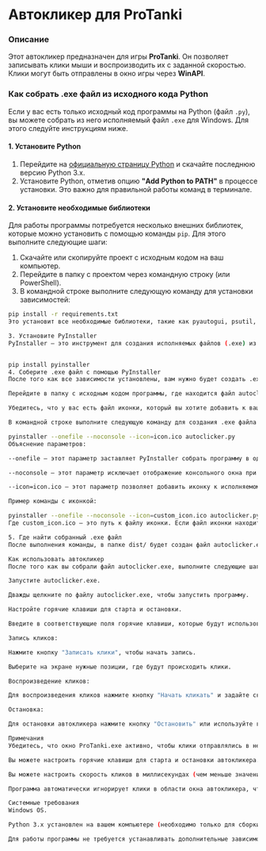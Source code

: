 # Автокликер для ProTanki

### Описание

Этот автокликер предназначен для игры **ProTanki**. Он позволяет записывать клики мыши и воспроизводить их с заданной скоростью. Клики могут быть отправлены в окно игры через **WinAPI**.

### Как собрать .exe файл из исходного кода Python

Если у вас есть только исходный код программы на Python (файл `.py`), вы можете собрать из него исполняемый файл `.exe` для Windows. Для этого следуйте инструкциям ниже.

#### 1. Установите Python

1. Перейдите на [официальную страницу Python](https://www.python.org/downloads/) и скачайте последнюю версию Python 3.x.
2. Установите Python, отметив опцию **"Add Python to PATH"** в процессе установки. Это важно для правильной работы команд в терминале.

#### 2. Установите необходимые библиотеки

Для работы программы потребуется несколько внешних библиотек, которые можно установить с помощью команды `pip`. Для этого выполните следующие шаги:

1. Скачайте или скопируйте проект с исходным кодом на ваш компьютер.
2. Перейдите в папку с проектом через командную строку (или PowerShell).
3. В командной строке выполните следующую команду для установки зависимостей:

```bash
pip install -r requirements.txt
Это установит все необходимые библиотеки, такие как pyautogui, psutil, pynput и другие.

3. Установите PyInstaller
PyInstaller — это инструмент для создания исполняемых файлов (.exe) из Python скриптов. Чтобы установить PyInstaller, выполните команду:


pip install pyinstaller
4. Соберите .exe файл с помощью PyInstaller
После того как все зависимости установлены, вам нужно будет создать .exe файл из Python скрипта с помощью PyInstaller. Для этого выполните следующие шаги:

Перейдите в папку с исходным кодом программы, где находится файл autoclicker.py.

Убедитесь, что у вас есть файл иконки, который вы хотите добавить к вашему .exe файлу. Файл иконки должен быть в формате .ico. Если у вас нет иконки, вы можете использовать любую онлайн-службу для конвертации изображений в формат .ico (например, ConvertICO).

В командной строке выполните следующую команду для создания .exe файла:

pyinstaller --onefile --noconsole --icon=icon.ico autoclicker.py
Объяснение параметров:

--onefile — этот параметр заставляет PyInstaller собрать программу в один исполняемый файл .exe, а не в несколько файлов. Это удобно, потому что вам нужно передавать только один файл, а не всю папку с программой.

--noconsole — этот параметр исключает отображение консольного окна при запуске программы. Это полезно, если вы не хотите, чтобы программа показывала окно консоли при ее запуске (особенно если это графический интерфейс).

--icon=icon.ico — этот параметр позволяет добавить иконку к исполняемому файлу. Замените icon.ico на путь к вашему файлу иконки. Если у вас нет иконки, вы можете использовать стандартную или скачать ее с интернета. Иконка будет отображаться в проводнике Windows, на панели задач и в других местах.

Пример команды с иконкой:

pyinstaller --onefile --noconsole --icon=custom_icon.ico autoclicker.py
Где custom_icon.ico — это путь к файлу иконки. Если файл иконки находится в той же папке, что и ваш .py файл, достаточно указать только имя файла, как в примере выше.

5. Где найти собранный .exe файл
После выполнения команды, в папке dist/ будет создан файл autoclicker.exe.

Как использовать автокликер
После того как вы собрали файл autoclicker.exe, выполните следующие шаги:

Запустите autoclicker.exe.

Дважды щелкните по файлу autoclicker.exe, чтобы запустить программу.

Настройте горячие клавиши для старта и остановки.

Введите в соответствующие поля горячие клавиши, которые будут использоваться для старта и остановки автокликера.

Запись кликов:

Нажмите кнопку "Записать клики", чтобы начать запись.

Выберите на экране нужные позиции, где будут происходить клики.

Воспроизведение кликов:

Для воспроизведения кликов нажмите кнопку "Начать кликать" и задайте скорость (в миллисекундах), с которой клики будут повторяться.

Остановка:

Для остановки автокликера нажмите кнопку "Остановить" или используйте горячую клавишу стопа.

Примечания
Убедитесь, что окно ProTanki.exe активно, чтобы клики отправлялись в него.

Вы можете настроить горячие клавиши для старта и остановки автокликера.

Вы можете настроить скорость кликов в миллисекундах (чем меньше значение, тем быстрее клики).

Программа автоматически игнорирует клики в области окна автокликера, чтобы избежать случайных взаимодействий с интерфейсом программы.

Системные требования
Windows OS.

Python 3.x установлен на вашем компьютере (необходимо только для сборки .exe файла).

Для работы программы не требуется устанавливать дополнительные зависимости, если вы используете уже готовый .exe файл.

